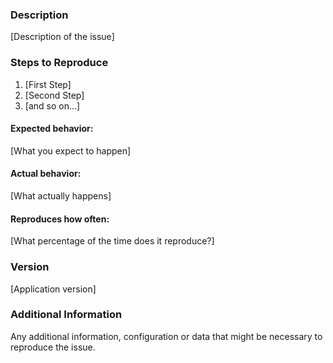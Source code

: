 <!--

Have you read Atlas' Code of Conduct? By filing an Issue, you are
expected to comply with it, including treating everyone with respect:
https://github.com/codice/atlas/blob/master/.github/CODE_OF_CONDUCT.md

Do you want to ask a question? Are you looking for support? The DDF
Developers group - https://groups.google.com/forum/#!forum/ddf-developers
is the best place for getting support.

-->
### Description

[Description of the issue]

### Steps to Reproduce

1. [First Step]
2. [Second Step]
3. [and so on...]

#### Expected behavior:
[What you expect to happen]

#### Actual behavior:
[What actually happens]

#### Reproduces how often:
[What percentage of the time does it reproduce?]

### Version
[Application version]

### Additional Information
Any additional information, configuration or data that might be necessary
to reproduce the issue.